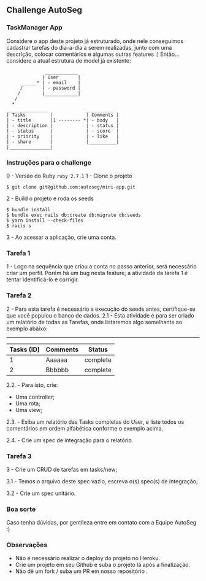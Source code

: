## Challenge AutoSeg


### TaskManager App
Considere o app deste projeto já estruturado, onde nele conseguimos cadastrar tarefas do dia-a-dia a serem realizadas, junto com uma descrição, colocar comentários e algumas outras features :) 
  Então... considere a atual estrutura de model já existente:
  
  ```
                ____________
               | User       |
        _____* | - email    |
       /       | - password |
      /        |____________|
     /
    *
 _______________              __________
| Tasks         |            | Comments |
| - title       |1 -------- *| - body   |
| - description |            | - status |
| - status      |            | - score  |
| - priority    |            | - like   |             
| - share       |            |__________|
|_______________|
```
### Instruções para o challenge
0 - Versão do Ruby
`ruby 2.7.1`
1 - Clone o projeto
```console
$ git clone git@github.com:autoseg/mini-app.git
```
2 - Build o projeto e roda os seeds
```console
$ bundle install
$ bundle exec rails db:create db:migrate db:seeds
$ yarn install --check-files
$ rails s
```
3 - Ao acessar a aplicação, crie uma conta. 
### Tarefa 1
1 - Logo na sequência que criou a conta no passo anterior, será necessário criar um perfil.
Porém há um bug nesta feature, a atividade da tarefa 1 é tentar identificá-lo e corrigir.
### Tarefa 2
2 - Para esta tarefa é necessário a execução do seeds antes, certifique-se que você populou o banco de dados.
2.1 - Esta atividade é para ser criado um relatório de todas as Tarefas, onde listaremos algo semelhante ao exemplo abaixo:
___________________________________ 
| Tasks (ID) | Comments | Status   |
|------------|----------|----------|
| 1          | Aaaaaa   | complete |
| 2          | Bbbbbb   | complete |


2.2. - Para isto, crie:
 - Uma controller;
 - Uma rota;
 - Uma view;
 
  2.3. - Exiba um relatório das Tasks completas do User, e liste todos os comentários em ordem alfabética conforme o exemplo acima.
  
  2.4. - Crie um spec de integração para o relatório.

### Tarefa 3

3 - Crie um CRUD de tarefas em tasks/new;

  3.1 - Temos o arquivo deste spec vazio, escreva o(s) spec(s) de integração;
  
  3.2 - Crie um spec unitário.

### Boa sorte

Caso tenha dúvidas, por gentileza entre em contato com a Equipe AutoSeg :)
### Observações
- Não é necessário realizar o deploy do projeto no Heroku.
- Crie um projeto em seu Github e suba o projeto lá após a finalização.
- Não dê um fork / suba um PR em nosso repositório .

